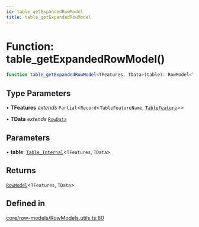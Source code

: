 ```yaml
---
id: table_getExpandedRowModel
title: table_getExpandedRowModel
---
```


# Function: table\_getExpandedRowModel()

```ts
function table_getExpandedRowModel<TFeatures, TData>(table): RowModel<TFeatures, TData>
```

## Type Parameters

• **TFeatures** *extends* `Partial`\<`Record`\<`TableFeatureName`, [`TableFeature`](../interfaces/tablefeature.md)\>\>

• **TData** *extends* [`RowData`](../type-aliases/rowdata.md)

## Parameters

• **table**: [`Table_Internal`](../type-aliases/table_internal.md)\<`TFeatures`, `TData`\>

## Returns

[`RowModel`](../interfaces/rowmodel.md)\<`TFeatures`, `TData`\>

## Defined in

[core/row-models/RowModels.utils.ts:80](https://github.com/TanStack/table/blob/main/packages/table-core/src/core/row-models/RowModels.utils.ts#L80)
